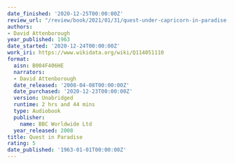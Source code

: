 ```yaml
---
date_finished: '2020-12-25T00:00:00Z'
review_url: "/review/book/2021/01/31/quest-under-capricorn-in-paradise-for-a-dragon/"
authors:
- David Attenborough
year_published: 1963
date_started: '2020-12-24T00:00:00Z'
work_iri: https://www.wikidata.org/wiki/Q114051110
format:
  aisn: B004F406HE
  narrators:
  - David Attenborough
  date_released: '2008-04-08T00:00:00Z'
  date_purchased: '2020-12-23T00:00:00Z'
  version: Unabridged
  runtime: 2 hrs and 44 mins
  type: Audiobook
  publisher:
    name: BBC Worldwide Ltd
  year_released: 2008
title: Quest in Paradise
rating: 5
date_published: '1963-01-01T00:00:00Z'
---
```


